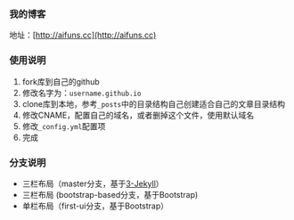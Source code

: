 ### 我的博客

地址：[http://aifuns.cc](http://aifuns.cc)

### 使用说明

1. fork库到自己的github
2. 修改名字为：`username.github.io`
3. clone库到本地，参考`_posts`中的目录结构自己创建适合自己的文章目录结构
4. 修改CNAME，配置自己的域名，或者删掉这个文件，使用默认域名
5. 修改`_config.yml`配置项
6. 完成

### 分支说明

- 三栏布局（master分支，基于[3-Jekyll](https://github.com/P233/3-Jekyll)）
- 三栏布局 (bootstrap-based分支，基于Bootstrap)
- 单栏布局（first-ui分支，基于Bootstrap）

